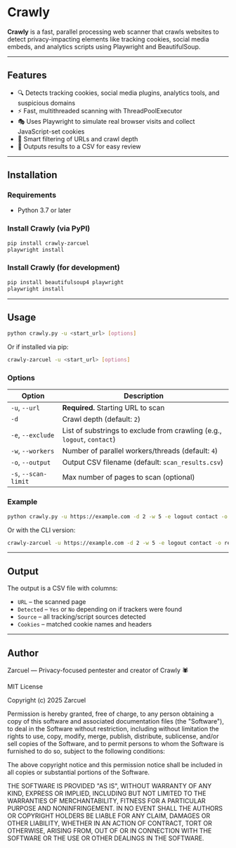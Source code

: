 # Crawly

**Crawly** is a fast, parallel processing web scanner that crawls websites to detect privacy-impacting elements like tracking cookies, social media embeds, and analytics scripts using Playwright and BeautifulSoup.

---

## Features

* 🔍 Detects tracking cookies, social media plugins, analytics tools, and suspicious domains
* ⚡ Fast, multithreaded scanning with ThreadPoolExecutor
* 🎭 Uses Playwright to simulate real browser visits and collect JavaScript-set cookies
* 🧠 Smart filtering of URLs and crawl depth
* 📄 Outputs results to a CSV for easy review

---

## Installation

### Requirements

* Python 3.7 or later

### Install Crawly (via PyPI)

```bash
pip install crawly-zarcuel
playwright install
```

### Install Crawly (for development)

```bash
pip install beautifulsoup4 playwright
playwright install
```

---

## Usage

```bash
python crawly.py -u <start_url> [options]
```

Or if installed via pip:

```bash
crawly-zarcuel -u <start_url> [options]
```

### Options

| Option               | Description                                                             |
| -------------------- | ----------------------------------------------------------------------- |
| `-u`, `--url`        | **Required.** Starting URL to scan                                      |
| `-d`                 | Crawl depth (default: `2`)                                              |
| `-e`, `--exclude`    | List of substrings to exclude from crawling (e.g., `logout`, `contact`) |
| `-w`, `--workers`    | Number of parallel workers/threads (default: `4`)                       |
| `-o`, `--output`     | Output CSV filename (default: `scan_results.csv`)                       |
| `-s`, `--scan-limit` | Max number of pages to scan (optional)                                  |

### Example

```bash
python crawly.py -u https://example.com -d 2 -w 5 -e logout contact -o report.csv
```

Or with the CLI version:

```bash
crawly-zarcuel -u https://example.com -d 2 -w 5 -e logout contact -o report.csv
```

---

## Output

The output is a CSV file with columns:

* `URL` – the scanned page
* `Detected` – `Yes` or `No` depending on if trackers were found
* `Source` – all tracking/script sources detected
* `Cookies` – matched cookie names and headers

---

## Author

Zarcuel — Privacy-focused pentester and creator of Crawly 🕷️

MIT License

Copyright (c) 2025 Zarcuel

Permission is hereby granted, free of charge, to any person obtaining a copy
of this software and associated documentation files (the "Software"), to deal
in the Software without restriction, including without limitation the rights
to use, copy, modify, merge, publish, distribute, sublicense, and/or sell
copies of the Software, and to permit persons to whom the Software is
furnished to do so, subject to the following conditions:

The above copyright notice and this permission notice shall be included in all
copies or substantial portions of the Software.

THE SOFTWARE IS PROVIDED "AS IS", WITHOUT WARRANTY OF ANY KIND, EXPRESS OR
IMPLIED, INCLUDING BUT NOT LIMITED TO THE WARRANTIES OF MERCHANTABILITY,
FITNESS FOR A PARTICULAR PURPOSE AND NONINFRINGEMENT. IN NO EVENT SHALL THE
AUTHORS OR COPYRIGHT HOLDERS BE LIABLE FOR ANY CLAIM, DAMAGES OR OTHER
LIABILITY, WHETHER IN AN ACTION OF CONTRACT, TORT OR OTHERWISE, ARISING FROM,
OUT OF OR IN CONNECTION WITH THE SOFTWARE OR THE USE OR OTHER DEALINGS IN THE
SOFTWARE.
